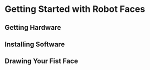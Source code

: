 # Getting Started with Robot Faces

## Getting Hardware

## Installing Software

## Drawing Your Fist Face

